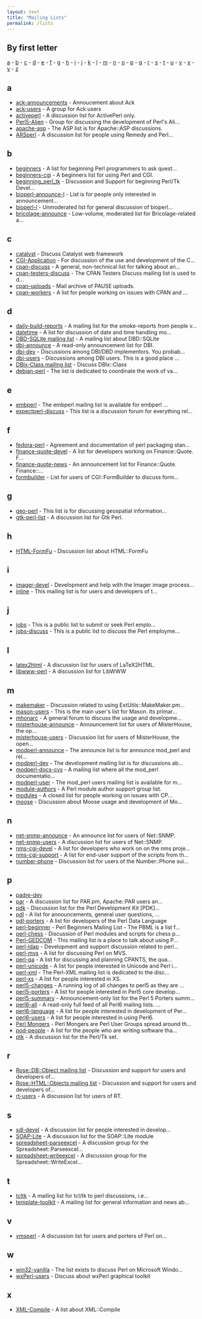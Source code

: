 ```yaml
---
layout: text
title: "Mailing Lists"
permalink: /lists
---
```


## By first letter
[a](#a) - [b](#b) - [c](#c) - [d](#d) - [e](#e) - [f](#f) - [g](#g) - [h](#h) - [i](#i) - [j](#j) - [k](#k) - [l](#l) - [m](#m) - [n](#n) - [o](#o) - [p](#p) - [q](#q) - [r](#r) - [s](#s) - [t](#t) - [u](#u) - [v](#v) - [x](#x) - [y](#y) - [z](#z)

## a
* [ack-announcements](/list/ack-announcements.html) - Annoucement about Ack
* [ack-users](/list/ack-users.html) - A group for Ack users
* [activeperl](/list/activeperl.html) - A discussion list for ActivePerl only.
* [Perl5-Alien](/list/alien.html) - Group for discussing the development of Perl's Ali...
* [apache-asp](/list/apache-asp.html) - The ASP list is for Apache::ASP discussions.
* [ARSperl](/list/arsperl.html) - A discussion list for people using Remedy and Perl...


## b
* [beginners](/list/beginners.html) - A list for beginning Perl programmers to ask quest...
* [beginners-cgi](/list/beginners-cgi.html) - A beginners list for using Perl and CGI.
* [beginning_perl_tk](/list/beginning_perl_tk.html) - Discussion and Support for beginning Perl/Tk Devel...
* [bioperl-announce-l](/list/bioperl-announce-l.html) - List is for people only interested in announcement...
* [bioperl-l](/list/bioperl-l.html) - Unmoderated list for general discussion of bioperl...
* [bricolage-announce](/list/bricolage-announce.html) - Low-volume, moderated list for Bricolage-related a...


## c
* [catalyst](/list/catalyst.html) - Discuss Catalyst web framework
* [CGI-Application](/list/cgi-application.html) - For discussion of the use and development of the C...
* [cpan-discuss](/list/cpan-discuss.html) - A general, non-technical list for talking about an...
* [cpan-testers-discuss](/list/cpan-testers-discuss.html) - The CPAN Testers Discuss mailing list is used to d...
* [cpan-uploads](/list/cpan-uploads.html) - Mail archive of PAUSE uploads.
* [cpan-workers](/list/cpan-workers.html) - A list for people working on issues with CPAN and ...


## d
* [daily-build-reports](/list/daily-build-reports.html) - A mailing list for the smoke-reports from people v...
* [datetime](/list/datetime.html) - A list for discussion of date and time handling mo...
* [DBD-SQLite mailing list](/list/dbd-sqlite.html) - A mailing list about DBD::SQLite
* [dbi-announce](/list/dbi-announce.html) - A read-only announcement list for DBI.
* [dbi-dev](/list/dbi-dev.html) - Discussions among DBI/DBD implementors. You probab...
* [dbi-users](/list/dbi-users.html) - Discussions among DBI users. This is a good place ...
* [DBIx-Class mailing list](/list/dbix-class.html) - Discuss DBIx::Class
* [debian-perl](/list/debian-perl.html) - The list is dedicated to coordinate the work of va...


## e
* [embperl](/list/embperl.html) - The embperl mailing list is available for embperl ...
* [expectperl-discuss](/list/expectperl-discuss.html) - This list is a discussion forum for everything rel...


## f
* [fedora-perl](/list/fedora-perl.html) - Agreement and documentation of perl packaging stan...
* [finance-quote-devel](/list/finance-quote-devel.html) - A list for developers working on Finance::Quote. F...
* [finance-quote-news](/list/finance-quote-news.html) - An announcement list for Finance::Quote. Finance::...
* [formbuilder](/list/formbuilder.html) - List for users of CGI::FormBuilder to discuss form...


## g
* [geo-perl](/list/geo-perl.html) - This list is for discussing geospatial information...
* [gtk-perl-list](/list/gtk-perl-list.html) - A discussion list for Gtk Perl.


## h
* [HTML-FormFu](/list/html-formfu.html) - Discussion list about HTML::FormFu


## i
* [imager-devel](/list/imager-devel.html) - Development and help with the Imager image process...
* [inline](/list/inline.html) - This mailing list is for users and developers of t...


## j
* [jobs](/list/jobs.html) - This is a public list to submit or seek Perl emplo...
* [jobs-discuss](/list/jobs-discuss.html) - This is a public list to discuss the Perl employme...


## l
* [latex2html](/list/latex2html.html) - A discussion list for users of LaTeX2HTML.
* [libwww-perl](/list/libwww-perl.html) - A discussion list for LibWWW


## m
* [makemaker](/list/makemaker.html) - Discussion related to using ExtUtils::MakeMaker.pm...
* [mason-users](/list/mason-users.html) - This is the main user's list for Mason. Its primar...
* [mhonarc](/list/mhonarc.html) - A general forum to discuss the usage and developme...
* [misterhouse-announce](/list/misterhouse-announce.html) - Announcement list for users of MisterHouse, the op...
* [misterhouse-users](/list/misterhouse-users.html) - Discussion list for users of MisterHouse, the open...
* [modperl-announce](/list/modperl-announce.html) - The announce list is for announce mod_perl and rel...
* [modperl-dev](/list/modperl-dev.html) - The development mailing list is for discussions ab...
* [modperl-docs-cvs](/list/modperl-docs-cvs.html) - A mailing list where all the mod_perl documentatio...
* [modperl-user](/list/modperl-user.html) - The mod_perl users mailing list is available for m...
* [module-authors](/list/module-authors.html) - A Perl module author support group list.
* [modules](/list/modules.html) - A closed list for people working on issues with CP...
* [moose](/list/moose.html) - Discussion about Moose usage and development of Mo...


## n
* [net-snmp-announce](/list/net-snmp-announce.html) - An announce list for users of Net::SNMP.
* [net-snmp-users](/list/net-snmp-users.html) - A discussion list for users of Net::SNMP.
* [nms-cgi-devel](/list/nms-cgi-devel.html) - A list for developers who work on on the nms proje...
* [nms-cgi-support](/list/nms-cgi-support.html) - A list for end-user support of the scripts from th...
* [number-phone](/list/number-phone.html) - Discussion list for users of the Number::Phone sui...


## p
* [padre-dev](/list/padre-dev.html)
* [par](/list/par.html) - A discussion list for PAR.pm, Apache::PAR users an...
* [pdk](/list/pdk.html) - Discussion list for the Perl Development Kit [PDK]...
* [pdl](/list/pdl.html) - A list for announcements, general user questions, ...
* [pdl-porters](/list/pdl-porters.html) - A list for developers of the Perl Data Language
* [perl-beginner](/list/perl-beginner.html) - Perl Beginners Mailing List - The PBML is a list f...
* [perl-chess](/list/perl-chess.html) - Discussion of Perl modules and scripts for chess p...
* [Perl-GEDCOM](/list/perl-gedcom.html) - This mailing list is a place to talk about using P...
* [perl-ldap](/list/perl-ldap.html) - Development and support discussion related to perl...
* [perl-mvs](/list/perl-mvs.html) - A list for discussing Perl on MVS.
* [perl-qa](/list/perl-qa.html) - A list for discussing and planning CPANTS, the qua...
* [perl-unicode](/list/perl-unicode.html) - A list for people interested in Unicode and Perl i...
* [perl-xml](/list/perl-xml.html) - The Perl-XML mailing list is dedicated to the disc...
* [perl-xs](/list/perl-xs.html) - A list for people interested in XS.
* [perl5-changes](/list/perl5-changes.html) - A running log of all changes to perl5 as they are ...
* [perl5-porters](/list/perl5-porters.html) - A list for people interested in Perl5 core develop...
* [perl5-summary](/list/perl5-summary.html) - Announcement-only list for the Perl 5 Porters summ...
* [perl6-all](/list/perl6-all.html) - A read-only full feed of all Perl6 mailing lists. ...
* [perl6-language](/list/perl6-language.html) - A list for people interested in development of Per...
* [perl6-users](/list/perl6-users.html) - A list for people interested in using Perl6.
* [Perl Mongers](/list/perlmongers.html) - Perl Mongers are Perl User Groups spread around th...
* [pod-people](/list/pod-people.html) - A list for the people who are writing software tha...
* [ptk](/list/ptk.html) - A discussion list for the Perl/Tk set.


## r
* [Rose::DB::Object mailing list](/list/rose-db-object.html) - Discussion and support for users and developers of...
* [Rose::HTML::Objects mailing list](/list/rose-html-objects.html) - Discussion and support for users and developers of...
* [rt-users](/list/rt-users.html) - A discussion list for users of RT.


## s
* [sdl-devel](/list/sdl-devel.html) - A discussion list for people interested in develop...
* [SOAP-Lite](/list/soap-lite.html) - A discussion list for the SOAP::Lite module
* [spreadsheet-parseexcel](/list/spreadsheet-parseexcel.html) - A discussion group for the Spreadsheet::Parseexcel...
* [spreadsheet-writeexcel](/list/spreadsheet-writeexcel.html) - A discussion group for the Spreadsheet::WriteExcel...


## t
* [tcltk](/list/tcltk.html) - A mailing list for tcl/tk to perl discussions, i.e...
* [template-toolkit](/list/template-toolkit.html) - A mailing list for general information and news ab...


## v
* [vmsperl](/list/vmsperl.html) - A discussion list for users and porters of Perl on...


## w
* [win32-vanilla](/list/win32-vanilla.html) - The list exists to discuss Perl on Microsoft Windo...
* [wxPerl-users](/list/wxperl-users.html) - Discuss about wxPerl graphical toolkit


## x
* [XML-Compile](/list/xml-compile.html) - A list about XML::Compile


